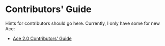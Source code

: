 Contributors' Guide
===================

Hints for contributors should go here. Currently, I only have some for new Ace:

- [Ace 2.0 Contributors' Guide](ace/index.html)